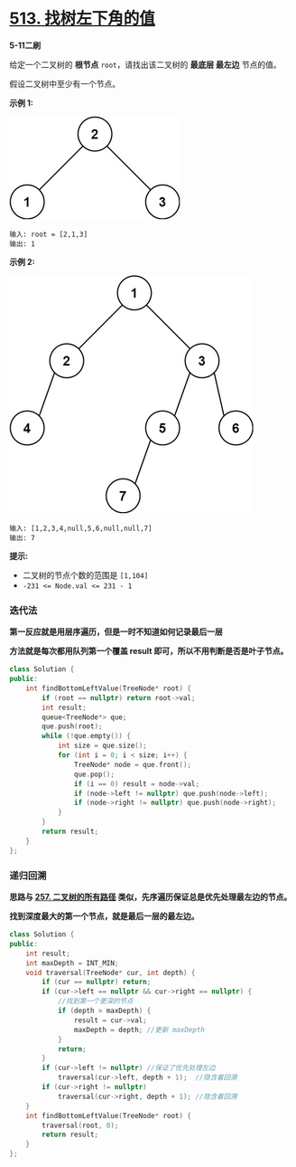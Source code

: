 # [513. 找树左下角的值](https://leetcode-cn.com/problems/find-bottom-left-tree-value/)

**5-11二刷**

给定一个二叉树的 **根节点** `root`，请找出该二叉树的 **最底层 最左边** 节点的值。

假设二叉树中至少有一个节点。

**示例 1:**

![img](../../Images/11.找树.assets/tree1.jpg)

```
输入: root = [2,1,3]
输出: 1
```

**示例 2:**

![img](../../Images/11.找树.assets/tree2.jpg)

```
输入: [1,2,3,4,null,5,6,null,null,7]
输出: 7
```

**提示:**

- 二叉树的节点个数的范围是 `[1,104]`
- `-231 <= Node.val <= 231 - 1` 

### 迭代法

**第一反应就是用层序遍历，但是一时不知道如何记录最后一层**

**方法就是每次都用队列第一个覆盖 result 即可，所以不用判断是否是叶子节点。**

```c++
class Solution {
public:
    int findBottomLeftValue(TreeNode* root) {
        if (root == nullptr) return root->val;
        int result;
        queue<TreeNode*> que;
        que.push(root);
        while (!que.empty()) {
            int size = que.size();
            for (int i = 0; i < size; i++) {
                TreeNode* node = que.front();
                que.pop();
                if (i == 0) result = node->val;
                if (node->left != nullptr) que.push(node->left);
                if (node->right != nullptr) que.push(node->right);
            }
        }
        return result;
    }
};
```

### 递归回溯

**思路与 [257. 二叉树的所有路径](https://leetcode-cn.com/problems/binary-tree-paths/) 类似，先序遍历保证总是优先处理最左边的节点。**

**找到深度最大的第一个节点，就是最后一层的最左边。**

```c++
class Solution {
public:
    int result;
    int maxDepth = INT_MIN;
    void traversal(TreeNode* cur, int depth) {
        if (cur == nullptr) return;
        if (cur->left == nullptr && cur->right == nullptr) {
            //找到第一个更深的节点
            if (depth > maxDepth) {
                result = cur->val;
                maxDepth = depth; //更新 maxDepth
            }
            return;
        }
        if (cur->left != nullptr) //保证了优先处理左边
            traversal(cur->left, depth + 1);  //隐含着回溯
        if (cur->right != nullptr)
            traversal(cur->right, depth + 1); //隐含着回溯
    }
    int findBottomLeftValue(TreeNode* root) {
        traversal(root, 0);
        return result;
    }
};
```

